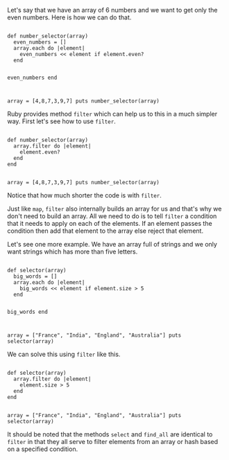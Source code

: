 Let's say that we have an array of 6 numbers and
we want to get only the even numbers.
Here is how we can do that.

<codeblock language="ruby" type="lesson">
<code>
def number_selector(array)
  even_numbers = []
  array.each do |element|
    even_numbers << element if element.even?
  end

  even_numbers
end

array = [4,8,7,3,9,7]
puts number_selector(array)
</code>
</codeblock>

Ruby provides method `filter` which can help us to this in a much simpler way.
First let's see how to use `filter`.

<codeblock language="ruby" type="lesson">
<code>
def number_selector(array)
  array.filter do |element|
    element.even?
  end
end

array = [4,8,7,3,9,7]
puts number_selector(array)
</code>
</codeblock>

Notice that how much shorter the code is with `filter`.

Just like `map`, `filter` also internally builds an array for us and that's why
we don't need to build an array. All we need to do is to tell `filter`
a condition that it needs to apply on each of the elements.
If an element passes the condition then add that element to the array else reject that element.

Let's see one more example.
We have an array full of strings and
we only want strings which has more than five letters.

<codeblock language="ruby" type="lesson">
<code>
def selector(array)
  big_words = []
  array.each do |element|
    big_words << element if element.size > 5
  end

  big_words
end

array = ["France", "India", "England", "Australia"]
puts selector(array)
</code>
</codeblock>

We can solve this using `filter` like this.

<codeblock language="ruby" type="lesson">
<code>
def selector(array)
  array.filter do |element|
    element.size > 5
  end
end

array = ["France", "India", "England", "Australia"]
puts selector(array)
</code>
</codeblock>

It should be noted that the methods `select` and `find_all` are identical to `filter` in that they all serve to filter elements from an array or hash based on a specified condition.